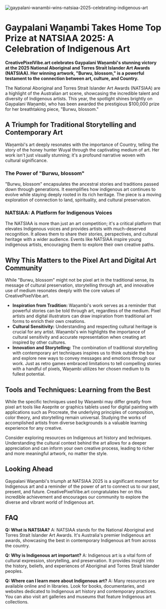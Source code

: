 ![gaypalani-wanambi-wins-natsiaa-2025-celebrating-indigenous-art](https://images.pexels.com/photos/33341543/pexels-photo-33341543.jpeg?auto=compress&cs=tinysrgb&fit=crop&h=627&w=1200)

# Gaypalani Waṉambi Takes Home Top Prize at NATSIAA 2025: A Celebration of Indigenous Art

**CreativePixelVibe.art celebrates Gaypalani Waṉambi's stunning victory at the 2025 National Aboriginal and Torres Strait Islander Art Awards (NATSIAA). Her winning artwork, "Burwu, blossom," is a powerful testament to the connection between art, culture, and Country.**

The National Aboriginal and Torres Strait Islander Art Awards (NATSIAA) are a highlight of the Australian art scene, showcasing the incredible talent and diversity of Indigenous artists. This year, the spotlight shines brightly on Gaypalani Waṉambi, who has been awarded the prestigious $100,000 prize for her breathtaking piece, "Burwu, blossom."

## A Triumph for Traditional Storytelling and Contemporary Art

Waṉambi's art deeply resonates with the importance of Country, telling the story of the honey hunter Wuyal through the captivating medium of art. Her work isn't just visually stunning; it's a profound narrative woven with cultural significance.

### The Power of "Burwu, blossom"

"Burwu, blossom" encapsulates the ancestral stories and traditions passed down through generations. It exemplifies how indigenous art continues to evolve while staying deeply rooted in its rich heritage. The piece is a moving exploration of connection to land, spirituality, and cultural preservation.

### NATSIAA: A Platform for Indigenous Voices

The NATSIAA is more than just an art competition; it's a critical platform that elevates Indigenous voices and provides artists with much-deserved recognition. It allows them to share their stories, perspectives, and cultural heritage with a wider audience. Events like NATSIAA inspire young indigenous artists, encouraging them to explore their own creative paths.

## Why This Matters to the Pixel Art and Digital Art Community

While "Burwu, blossom" might not be pixel art in the traditional sense, its message of cultural preservation, storytelling through art, and innovative use of medium resonates deeply with the core values of CreativePixelVibe.art.

*   **Inspiration from Tradition:** Waṉambi's work serves as a reminder that powerful stories can be told through art, regardless of the medium. Pixel artists and digital illustrators can draw inspiration from traditional art forms to enrich their own creations.
*   **Cultural Sensitivity:** Understanding and respecting cultural heritage is crucial for any artist. Waṉambi's win highlights the importance of cultural sensitivity and accurate representation when creating art inspired by other cultures.
*   **Innovation and Storytelling:** The combination of traditional storytelling with contemporary art techniques inspires us to think outside the box and explore new ways to convey messages and emotions through our work. Just as retro games embraced limitations to tell compelling stories with a handful of pixels, Waṉambi utilizes her chosen medium to its fullest potential.

## Tools and Techniques: Learning from the Best

While the specific techniques used by Waṉambi may differ greatly from pixel art tools like Aseprite or graphics tablets used for digital painting with applications such as Procreate, the underlying principles of composition, color theory, and storytelling remain universal. Studying the works of accomplished artists from diverse backgrounds is a valuable learning experience for any creative.

Consider exploring resources on Indigenous art history and techniques. Understanding the cultural context behind the art allows for a deeper appreciation and can inform your own creative process, leading to richer and more meaningful artwork, no matter the style.

## Looking Ahead

Gaypalani Waṉambi's triumph at NATSIAA 2025 is a significant moment for Indigenous art and a reminder of the power of art to connect us to our past, present, and future. CreativePixelVibe.art congratulates her on this incredible achievement and encourages our community to explore the diverse and vibrant world of Indigenous art.

## FAQ

**Q: What is NATSIAA?**
A: NATSIAA stands for the National Aboriginal and Torres Strait Islander Art Awards. It's Australia's premier Indigenous art awards, showcasing the best in contemporary Indigenous art from across the country.

**Q: Why is Indigenous art important?**
A: Indigenous art is a vital form of cultural expression, storytelling, and preservation. It provides insight into the history, beliefs, and experiences of Aboriginal and Torres Strait Islander peoples.

**Q: Where can I learn more about Indigenous art?**
A: Many resources are available online and in libraries. Look for books, documentaries, and websites dedicated to Indigenous art history and contemporary practices. You can also visit art galleries and museums that feature Indigenous art collections.
